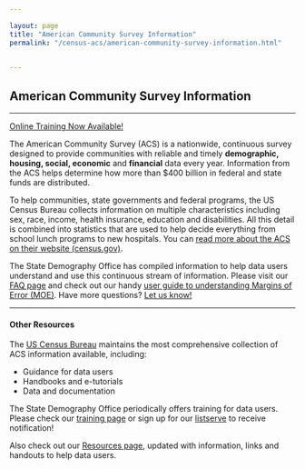 ```yaml
---

layout: page
title: "American Community Survey Information"
permalink: "/census-acs/american-community-survey-information.html"

    
---
```

## American Community Survey Information

- - -
[Online Training Now Available!](/demography/training.html)

The American Community Survey (ACS) is a nationwide, continuous survey designed to provide communities with reliable and timely **demographic, housing, social, economic** and **financial** data every year. Information from the ACS helps determine how more than $400 billion in federal and state funds are distributed.

To help communities, state governments and federal programs, the US Census Bureau collects information on multiple characteristics including sex, race, income, health insurance, education and disabilities. All this detail is combined into statistics that are used to help decide everything from school lunch programs to new hospitals. You can [read more about the ACS on their website (census.gov)](http://www.census.gov/programs-surveys/acs/).

The State Demography Office has compiled information to help data users understand and use this continuous stream of information. Please visit our [FAQ page](/census-acs/american-community-survey-frequently-asked-questions.html) and check out our handy [user guide to understanding Margins of Error (MOE)](/demography/understanding-margins-error.html). Have more questions? [Let us know!](mailto:barbara.musick@state.co.us)

- - -

#### Other Resources

The [US Census Bureau](http://www.census.gov/en.html) maintains the most comprehensive collection of ACS information available, including:
- Guidance for data users
- Handbooks and e-tutorials
- Data and documentation

The State Demography Office periodically offers training for data users. Please check our [training page](/demography/training.html) or sign up for our [listserve](https://dola.colorado.gov/list_server/demography_signup.jsf) to receive notification!

Also check out our [Resources page](/demography/index.html), updated with information, links and handouts to help data users.

